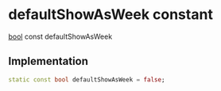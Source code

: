 


# defaultShowAsWeek constant






[bool](https://api.flutter.dev/flutter/dart-core/bool-class.html) const defaultShowAsWeek
  







## Implementation

```dart
static const bool defaultShowAsWeek = false;


```







